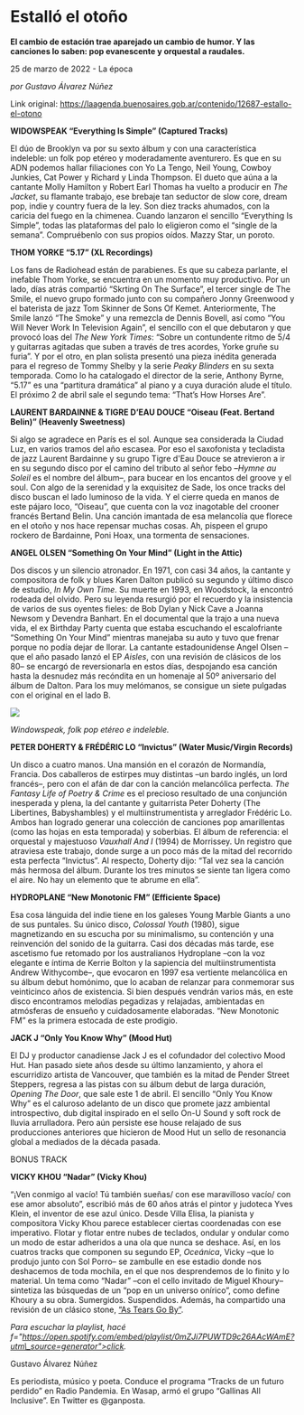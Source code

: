 # Estalló el otoño

**El cambio de estación trae aparejado un cambio de humor. Y las canciones lo saben: pop evanescente y orquestal a raudales.**

25 de marzo de 2022 - La época

_por Gustavo Álvarez Núñez_

Link original: https://laagenda.buenosaires.gob.ar/contenido/12687-estallo-el-otono



**WIDOWSPEAK “Everything Is Simple” (Captured Tracks)**




El dúo de Brooklyn va por su sexto álbum y con una característica indeleble: un folk pop etéreo y moderadamente aventurero. Es que en su ADN podemos hallar filiaciones con Yo La Tengo, Neil Young, Cowboy Junkies, Cat Power y Richard y Linda Thompson. El dueto que aúna a la cantante Molly Hamilton y Robert Earl Thomas ha vuelto a producir en *The Jacket*, su flamante trabajo, ese brebaje tan seductor de slow core, dream pop, indie y country fuera de la ley. Son diez tracks ahumados, con la caricia del fuego en la chimenea. Cuando lanzaron el sencillo “Everything Is Simple”, todas las plataformas del palo lo eligieron como el “single de la semana”. Compruébenlo con sus propios oídos. Mazzy Star, un poroto.




**THOM YORKE “5.17” (XL Recordings)**




Los fans de Radiohead están de parabienes. Es que su cabeza parlante, el inefable Thom Yorke, se encuentra en un momento muy productivo. Por un lado, días atrás compartió “Skrting On The Surface”, el tercer single de The Smile, el nuevo grupo formado junto con su compañero Jonny Greenwood y el baterista de jazz Tom Skinner de Sons Of Kemet. Anteriormente, The Smile lanzó “The Smoke” y una remezcla de Dennis Bovell, así como “You Will Never Work In Television Again”, el sencillo con el que debutaron y que provocó loas del *The New York Times*: “Sobre un contundente ritmo de 5/4 y guitarras agitadas que suben a través de tres acordes, Yorke gruñe su furia”. Y por el otro, en plan solista presentó una pieza inédita generada para el regreso de Tommy Shelby y la serie *Peaky Blinders* en su sexta temporada. Como lo ha catalogado el director de la serie, Anthony Byrne, “5.17” es una “partitura dramática” al piano y a cuya duración alude el título. El próximo 2 de abril sale el segundo tema: “That’s How Horses Are”.




**LAURENT BARDAINNE & TIGRE D’EAU DOUCE “Oiseau (Feat. Bertand Belin)” (Heavenly Sweetness)**




Si algo se agradece en París es el sol. Aunque sea considerada la Ciudad Luz, en varios tramos del año escasea. Por eso el saxofonista y tecladista de jazz Laurent Bardainne y su grupo Tigre d'Eau Douce se atrevieron a ir en su segundo disco por el camino del tributo al señor febo –*Hymne au Soleil* es el nombre del álbum–, para bucear en los encantos del groove y el soul. Con algo de la serenidad y la exquisitez de Sade, los once tracks del disco buscan el lado luminoso de la vida. Y el cierre queda en manos de este pájaro loco, “Oiseau”, que cuenta con la voz inagotable del crooner francés Bertand Belin. Una canción imantada de esa melancolía que florece en el otoño y nos hace repensar muchas cosas. Ah, pispeen el grupo rockero de Bardainne, Poni Hoax, una tormenta de sensaciones.




**ANGEL OLSEN “Something On Your Mind” (Light in the Attic)**




Dos discos y un silencio atronador. En 1971, con casi 34 años, la cantante y compositora de folk y blues Karen Dalton publicó su segundo y último disco de estudio, *In My Own Time*. Su muerte en 1993, en Woodstock, la encontró rodeada del olvido. Pero su leyenda resurgió por el recuerdo y la insistencia de varios de sus oyentes fieles: de Bob Dylan y Nick Cave a Joanna Newsom y Devendra Banhart. En el documental que la trajo a una nueva vida, el ex Birthday Party cuenta que estaba escuchando el escalofriante “Something On Your Mind” mientras manejaba su auto y tuvo que frenar porque no podía dejar de llorar. La cantante estadounidense Angel Olsen –que el año pasado lanzó el EP *Aisles*, con una revisión de clásicos de los 80– se encargó de reversionarla en estos días, despojando esa canción hasta la desnudez más recóndita en un homenaje al 50º aniversario del álbum de Dalton. Para los muy melómanos, se consigue un siete pulgadas con el original en el lado B.




![](https://cdn.feater.me/files/images/180940/a5dc9527-cf2c-4151-981a-8bda9fae3a68.jpg)




*Windowspeak, folk pop etéreo e indeleble.*




**PETER DOHERTY & FRÉDÉRIC LO “Invictus” (Water Music/Virgin Records)**




Un disco a cuatro manos. Una mansión en el corazón de Normandía, Francia. Dos caballeros de estirpes muy distintas –un bardo inglés, un lord francés–, pero con el afán de dar con la canción melancólica perfecta. *The Fantasy Life of Poetry & Crime* es el precioso resultado de una conjunción inesperada y plena, la del cantante y guitarrista Peter Doherty (The Libertines, Babyshambles) y el multiinstrumentista y arreglador Frédéric Lo. Ambos han logrado generar una colección de canciones pop amarillentas (como las hojas en esta temporada) y soberbias. El álbum de referencia: el orquestal y majestuoso *Vauxhall And I* (1994) de Morrissey. Un registro que atraviesa este trabajo, donde surge a un poco más de la mitad del recorrido esta perfecta “Invictus”. Al respecto, Doherty dijo: “Tal vez sea la canción más hermosa del álbum. Durante los tres minutos se siente tan ligera como el aire. No hay un elemento que te abrume en ella”.




**HYDROPLANE “New Monotonic FM” (Efficiente Space)**




Esa cosa lánguida del indie tiene en los galeses Young Marble Giants a uno de sus puntales. Su único disco, *Colossal Youth* (1980), sigue magnetizando en su escucha por su minimalismo, su contención y una reinvención del sonido de la guitarra. Casi dos décadas más tarde, ese ascetismo fue retomado por los australianos Hydroplane –con la voz elegante e íntima de Kerrie Bolton y la sapiencia del multiinstrumentista Andrew Withycombe–, que evocaron en 1997 esa vertiente melancólica en su álbum debut homónimo, que lo acaban de relanzar para conmemorar sus veinticinco años de existencia. Si bien después vendrán varios más, en este disco encontramos melodías pegadizas y relajadas, ambientadas en atmósferas de ensueño y cuidadosamente elaboradas. “New Monotonic FM” es la primera estocada de este prodigio.




**JACK J “Only You Know Why” (Mood Hut)**




El DJ y productor canadiense Jack J es el cofundador del colectivo Mood Hut. Han pasado siete años desde su último lanzamiento, y ahora el escurridizo artista de Vancouver, que también es la mitad de Pender Street Steppers, regresa a las pistas con su álbum debut de larga duración, *Opening The Door*, que sale este 1 de abril. El sencillo “Only You Know Why” es el caluroso adelanto de un disco que promete jazz ambiental introspectivo, dub digital inspirado en el sello On-U Sound y soft rock de lluvia arrulladora. Pero aún persiste ese house relajado de sus producciones anteriores que hicieron de Mood Hut un sello de resonancia global a mediados de la década pasada.




BONUS TRACK




**VICKY KHOU “Nadar” (Vicky Khou)**




“¡Ven conmigo al vacío! Tú también sueñas/ con ese maravilloso vacío/ con ese amor absoluto”, escribió más de 60 años atrás el pintor y judoteca Yves Klein, el inventor de ese azul único. Desde Villa Elisa, la pianista y compositora Vicky Khou parece establecer ciertas coordenadas con ese imperativo. Flotar y flotar entre nubes de teclados, ondular y ondular como un modo de estar adheridos a una ola que nunca se deshace. Así, en los cuatros tracks que componen su segundo EP, *Oceánica*, Vicky –que lo produjo junto con Sol Porro– se zambulle en ese estadio donde nos deshacemos de toda mochila, en el que nos desprendemos de lo finito y lo material. Un tema como “Nadar” –con el cello invitado de Miguel Khoury– sintetiza las búsquedas de un “pop en un universo onírico”, como define Khoury a su obra. Sumergidos. Suspendidos. Además, ha compartido una revisión de un clásico stone, [“As Tears Go By”](https://www.youtube.com/watch?v=-I-6_x0DYog).




*Para escuchar la playlist, hacé f="https://open.spotify.com/embed/playlist/0mZJi7PUWTD9c26AAcWAmE?utm\_source=generator">click.*



Gustavo Álvarez Núñez




Es periodista, músico y poeta. Conduce el programa “Tracks de un futuro perdido” en Radio Pandemia. En Wasap, armó el grupo “Gallinas All Inclusive”. En Twitter es @ganposta.



